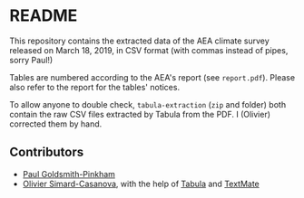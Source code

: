 # README

This repository contains the extracted data of the AEA climate survey released on March 18, 2019, in CSV format (with commas instead of pipes, sorry Paul!)

Tables are numbered according to the AEA's report (see `report.pdf`). Please also refer to the report for the tables' notices.

To allow anyone to double check, `tabula-extraction` (`zip` and folder) both contain the raw CSV files extracted by Tabula from the PDF. I (Olivier) corrected them by hand.

## Contributors

- [Paul Goldsmith-Pinkham](https://paulgp.github.io)
- [Olivier Simard-Casanova](https://simardcasanova.net), with the help of [Tabula](https://tabula.technology) and [TextMate](https://macromates.com)